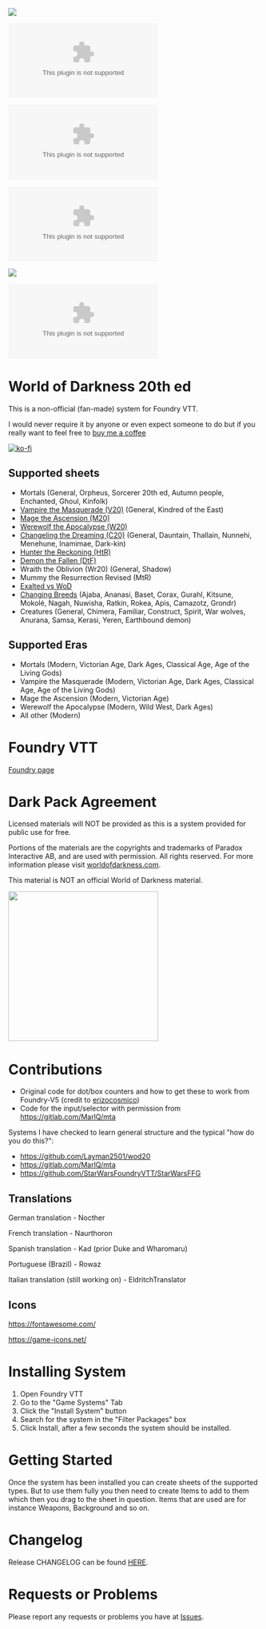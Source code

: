 ![](https://img.shields.io/badge/Foundry-v13-informational)

![](https://img.shields.io/github/downloads/JohanFalt/Foundry_WoD20/v5.0.3/v5.0.3.zip)

![](https://img.shields.io/github/downloads/JohanFalt/Foundry_WoD20/v5.0.1/v5.0.1.zip)

![](https://img.shields.io/github/downloads/JohanFalt/Foundry_WoD20/v5.0.0/v5.0.0.zip)

![](https://img.shields.io/badge/Foundry-v12-informational)

![](https://img.shields.io/github/downloads/JohanFalt/Foundry_WoD20/v4.2.12/v4.2.12.zip)



# World of Darkness 20th ed
This is a non-official (fan-made) system for Foundry VTT.

I would never require it by anyone or even expect someone to do but if you really want to feel free to [buy me a coffee](https://ko-fi.com/johanfk) 

[![ko-fi](https://ko-fi.com/img/githubbutton_sm.svg)](https://ko-fi.com/johanfk)

## Supported sheets
- Mortals (General, Orpheus, Sorcerer 20th ed, Autumn people, Enchanted, Ghoul, Kinfolk)
- [Vampire the Masquerade (V20)](https://github.com/JohanFalt/Foundry_WoD20/wiki/Sheet:-Vampire-the-Masquerade) (General, Kindred of the East)
- [Mage the Ascension (M20)](https://github.com/JohanFalt/Foundry_WoD20/wiki/Sheet:-Mage-the-Ascension)
- [Werewolf the Apocalypse (W20)](https://github.com/JohanFalt/Foundry_WoD20/wiki/Sheet:-Werewolf-the-Apocalypse)
- [Changeling the Dreaming (C20)](https://github.com/JohanFalt/Foundry_WoD20/wiki/Sheet:-Changeling-the-Dreaming) (General, Dauntain, Thallain, Nunnehi, Menehune, Inamimae, Dark-kin)
- [Hunter the Reckoning (HtR)](https://github.com/JohanFalt/Foundry_WoD20/wiki/Sheet:-Hunter-the-Reckoning)
- [Demon the Fallen (DtF)](https://github.com/JohanFalt/Foundry_WoD20/wiki/Sheet:-Demon-the-Fallen)
- Wraith the Oblivion (Wr20) (General, Shadow)
- Mummy the Resurrection Revised (MtR)
- [Exalted vs WoD](https://holdenshearer.wordpress.com/2021/10/26/exalted-vs-world-of-darkness-revised/)
- [Changing Breeds](https://github.com/JohanFalt/Foundry_WoD20/wiki/Sheet:-Changing-Breed) (Ajaba, Ananasi, Baset, Corax, Gurahl, Kitsune, Mokolé, Nagah, Nuwisha, Ratkin, Rokea, Apis, Camazotz, Grondr)
- Creatures (General, Chimera, Familiar, Construct, Spirit, War wolves, Anurana, Samsa, Kerasi, Yeren, Earthbound demon)

## Supported Eras
- Mortals (Modern, Victorian Age, Dark Ages, Classical Age, Age of the Living Gods)
- Vampire the Masquerade (Modern, Victorian Age, Dark Ages, Classical Age, Age of the Living Gods)
- Mage the Ascension (Modern, Victorian Age)
- Werewolf the Apocalypse (Modern, Wild West, Dark Ages)
- All other (Modern)

# Foundry VTT
[Foundry page](https://foundryvtt.com/packages/worldofdarkness)


# Dark Pack Agreement
Licensed materials will NOT be provided as this is a system provided for public use for free.

Portions of the materials are the copyrights and trademarks of Paradox Interactive AB, and are used with permission. All rights reserved. For more information please visit [worldofdarkness.com](https://www.worldofdarkness.com/).

This material is NOT an official World of Darkness material.

[<img src="https://github.com/JohanFalt/Foundry_WoD20/blob/main/doc/darkpack_logo2.png" width="300px" height="300px">](https://www.worldofdarkness.com/dark-pack)


# Contributions
- Original code for dot/box counters and how to get these to work from Foundry-V5 (credit to [erizocosmico](https://github.com/erizocosmico/foundry-V5)) 
- Code for the input/selector with permission from https://gitlab.com/MarlQ/mta

Systems I have checked to learn general structure and the typical "how do you do this?":
- https://github.com/Layman2501/wod20
- https://gitlab.com/MarlQ/mta
- https://github.com/StarWarsFoundryVTT/StarWarsFFG

## Translations

German translation - Nocther

French translation - Naurthoron

Spanish translation - Kad (prior Duke and Wharomaru)

Portuguese (Brazil) - Rowaz

Italian translation (still working on) - EldritchTranslator


## Icons
https://fontawesome.com/

https://game-icons.net/


# Installing System
1. Open Foundry VTT
2. Go to the "Game Systems" Tab
3. Click the "Install System" button
4. Search for the system in the "Filter Packages" box
5. Click Install, after a few seconds the system should be installed.


# Getting Started
Once the system has been installed you can create sheets of the supported types. But to use them fully you then need to create Items to add to them which then you drag to the sheet in question. Items that are used are for instance Weapons, Background and so on.


# Changelog
Release CHANGELOG can be found [HERE](https://github.com/JohanFalt/Foundry_WoD20/wiki/Changelog).


# Requests or Problems
Please report any requests or problems you have at [Issues](https://github.com/JohanFalt/Foundry_WoD20/issues).
